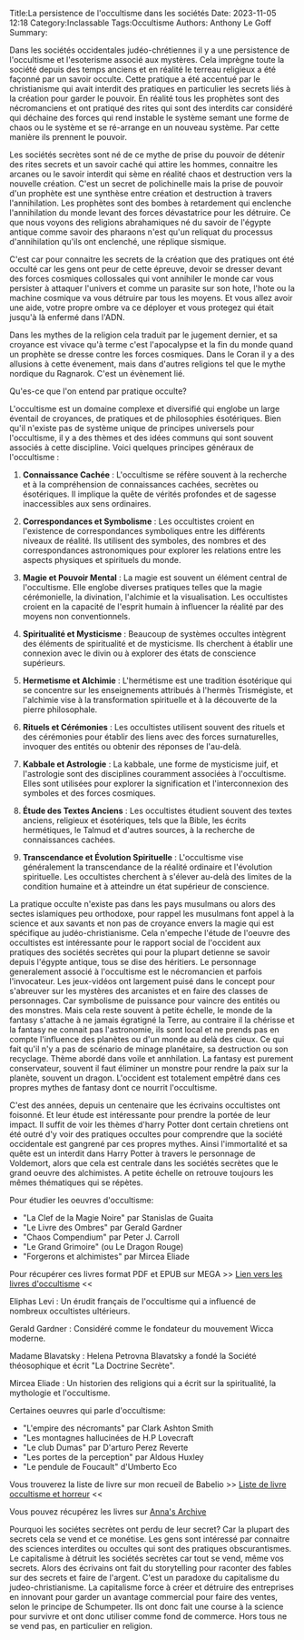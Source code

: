 Title:La persistence de l'occultisme dans les sociétés
Date: 2023-11-05 12:18
Category:Inclassable
Tags:Occultisme
Authors: Anthony Le Goff
Summary:

Dans les sociétés occidentales judéo-chrétiennes il y a une persistence de l'occultisme et l'esoterisme associé aux mystères. Cela imprègne toute la société depuis des temps anciens et en réalité le terreau religieux a été façonné par un savoir occulte. Cette pratique a été accentué par le christianisme qui avait interdit des pratiques en particulier les secrets liés à la création pour garder le pouvoir. En réalité tous les prophètes sont des nécromanciens et ont pratiqué des rites qui sont des interdits car considéré qui déchaine des forces qui rend instable le système semant une forme de chaos ou le système et se ré-arrange en un nouveau système. Par cette manière ils prennent le pouvoir.

Les sociétés secrètes sont né de ce mythe de prise du pouvoir de détenir des rites secrets et un savoir caché qui attire les hommes, connaitre les arcanes ou le savoir interdit qui sème en réalité chaos et destruction vers la nouvelle création. C'est un secret de polichinelle mais la prise de pouvoir d'un prophète est une synthèse entre création et destruction à travers l'annihilation. Les prophètes sont des bombes à retardement qui enclenche l'annihilation du monde levant des forces dévastatrice pour les détruire. Ce que nous voyons des religions abrahamiques né du savoir de l'égypte antique comme savoir des pharaons n'est qu'un reliquat du processus d'annihilation qu'ils ont enclenché, une réplique sismique.

C'est car pour connaitre les secrets de la création que des pratiques ont été occulté car les gens ont peur de cette épreuve, devoir se dresser devant des forces cosmiques collossales qui vont annihiler le monde car vous persister à attaquer l'univers et comme un parasite sur son hote, l'hote ou la machine cosmique va vous détruire par tous les moyens. Et vous allez avoir une aide, votre propre ombre va ce déployer et vous protegez qui était jusqu'à là enfermé dans l'ADN.

Dans les mythes de la religion cela traduit par le jugement dernier, et sa croyance est vivace qu'à terme c'est l'apocalypse et la fin du monde quand un prophète se dresse contre les forces cosmiques. Dans le Coran il y a des allusions à cette évenement, mais dans d'autres religions tel que le mythe nordique du Ragnarok. C'est un évènement lié.

Qu'es-ce que l'on entend par pratique occulte? 

L'occultisme est un domaine complexe et diversifié qui englobe un large éventail de croyances, de pratiques et de philosophies ésotériques. Bien qu'il n'existe pas de système unique de principes universels pour l'occultisme, il y a des thèmes et des idées communs qui sont souvent associés à cette discipline. Voici quelques principes généraux de l'occultisme :

1. **Connaissance Cachée** : L'occultisme se réfère souvent à la recherche et à la compréhension de connaissances cachées, secrètes ou ésotériques. Il implique la quête de vérités profondes et de sagesse inaccessibles aux sens ordinaires.

2. **Correspondances et Symbolisme** : Les occultistes croient en l'existence de correspondances symboliques entre les différents niveaux de réalité. Ils utilisent des symboles, des nombres et des correspondances astronomiques pour explorer les relations entre les aspects physiques et spirituels du monde.

3. **Magie et Pouvoir Mental** : La magie est souvent un élément central de l'occultisme. Elle englobe diverses pratiques telles que la magie cérémonielle, la divination, l'alchimie et la visualisation. Les occultistes croient en la capacité de l'esprit humain à influencer la réalité par des moyens non conventionnels.

4. **Spiritualité et Mysticisme** : Beaucoup de systèmes occultes intègrent des éléments de spiritualité et de mysticisme. Ils cherchent à établir une connexion avec le divin ou à explorer des états de conscience supérieurs.

5. **Hermetisme et Alchimie** : L'hermétisme est une tradition ésotérique qui se concentre sur les enseignements attribués à l'hermès Trismégiste, et l'alchimie vise à la transformation spirituelle et à la découverte de la pierre philosophale.

6. **Rituels et Cérémonies** : Les occultistes utilisent souvent des rituels et des cérémonies pour établir des liens avec des forces surnaturelles, invoquer des entités ou obtenir des réponses de l'au-delà.

7. **Kabbale et Astrologie** : La kabbale, une forme de mysticisme juif, et l'astrologie sont des disciplines couramment associées à l'occultisme. Elles sont utilisées pour explorer la signification et l'interconnexion des symboles et des forces cosmiques.

8. **Étude des Textes Anciens** : Les occultistes étudient souvent des textes anciens, religieux et ésotériques, tels que la Bible, les écrits hermétiques, le Talmud et d'autres sources, à la recherche de connaissances cachées.

9. **Transcendance et Évolution Spirituelle** : L'occultisme vise généralement la transcendance de la réalité ordinaire et l'évolution spirituelle. Les occultistes cherchent à s'élever au-delà des limites de la condition humaine et à atteindre un état supérieur de conscience.

La pratique occulte n'existe pas dans les pays musulmans ou alors des sectes islamiques peu orthodoxe, pour rappel les musulmans font appel à la science et aux savants et non pas de croyance envers la magie qui est spécifique au judéo-christianisme. Cela n'empeche l'étude de l'oeuvre des occultistes est intéressante pour le rapport social de l'occident aux pratiques des sociétés secrètes qui pour la plupart detienne se savoir depuis l'égypte antique, tous se dise des héritiers. Le personnage generalement associé à l'occultisme est le nécromancien et parfois l'invocateur. Les jeux-vidéos ont largement puisé dans le concept pour s'abreuver sur les mystères des arcanistes et en faire des classes de personnages. Car symbolisme de puissance pour vaincre des entités ou des monstres. Mais cela reste souvent à petite échelle, le monde de la fantasy s'attache à ne jamais égratigné la Terre, au contraire il la chérisse et la fantasy ne connait pas l'astronomie, ils sont local et ne prends pas en compte l'influence des planètes ou d'un monde au delà des cieux. Ce qui fait qu'il n'y a pas de scénario de minage planétaire, sa destruction ou son recyclage. Thème abordé dans voile et annhilation. La fantasy est purement conservateur, souvent il faut éliminer un monstre pour rendre la paix sur la planète, souvent un dragon. L'occident est totalement empêtré dans ces propres mythes de fantasy dont ce nourrit l'occultisme. 

C'est des années, depuis un centenaire que les écrivains occultistes ont foisonné. Et leur étude est intéressante pour prendre la portée de leur impact. Il suffit de voir les thèmes d'harry Potter dont certain chretiens ont été outré d'y voir des pratiques occultes pour comprendre que la société occidentale est gangrené par ces propres mythes. Ainsi l'immortalité et sa quête est un interdit dans Harry Potter à travers le personnage de Voldemort, alors que cela est centrale dans les sociétés secrètes que le grand oeuvre des alchimistes. A petite échelle on retrouve toujours les mêmes thématiques qui se répètes.

Pour étudier les oeuvres d'occultisme:

* "La Clef de la Magie Noire" par Stanislas de Guaita
* "Le Livre des Ombres" par Gerald Gardner
* "Chaos Compendium" par Peter J. Carroll
* "Le Grand Grimoire" (ou Le Dragon Rouge)
* "Forgerons et alchimistes" par Mircea Eliade

Pour récupérer ces livres format PDF et EPUB sur MEGA >> [Lien vers les livres d'occultisme](https://mega.nz/folder/EpwBCACC#Bh90_jf2O5iraGbsedJ6aA) <<

Eliphas Levi : Un érudit français de l'occultisme qui a influencé de nombreux occultistes ultérieurs.

Gerald Gardner : Considéré comme le fondateur du mouvement Wicca moderne.

Madame Blavatsky : Helena Petrovna Blavatsky a fondé la Société théosophique et écrit "La Doctrine Secrète".

Mircea Eliade : Un historien des religions qui a écrit sur la spiritualité, la mythologie et l'occultisme.

Certaines oeuvres qui parle d'occultisme:

* "L'empire des nécromants" par Clark Ashton Smith
* "Les montagnes hallucinées de H.P Lovecraft
* "Le club Dumas" par D'arturo Perez Reverte
* "Les portes de la perception" par Aldous Huxley
* "Le pendule de Foucault" d'Umberto Eco

Vous trouverez la liste de livre sur mon recueil de Babelio >> [Liste de livre occultisme et horreur](https://www.babelio.com/liste/41426/Horreur-et-occultisme) << 

Vous pouvez récupérez les livres sur [Anna's Archive](https://fr.annas-archive.org/)

Pourquoi les sociétes secrètes ont perdu de leur secret? Car la plupart des secrets cela se vend et ce monétise. Les gens sont intéressé par connaitre des sciences interdites ou occultes qui sont des pratiques obscurantismes. Le capitalisme à détruit les sociétés secrètes car tout se vend, même vos secrets. Alors des écrivains ont fait du storytelling pour raconter des fables sur des secrets et faire de l'argent.
C'est un paradoxe du capitalisme du judeo-christianisme. La capitalisme force à créer et détruire des entreprises en innovant pour garder un avantage commercial pour faire des ventes, selon le principe de Schumpeter. Ils ont donc fait une course à la science pour survivre et ont donc utiliser comme fond de commerce. Hors tous ne se vend pas, en particulier en religion. 